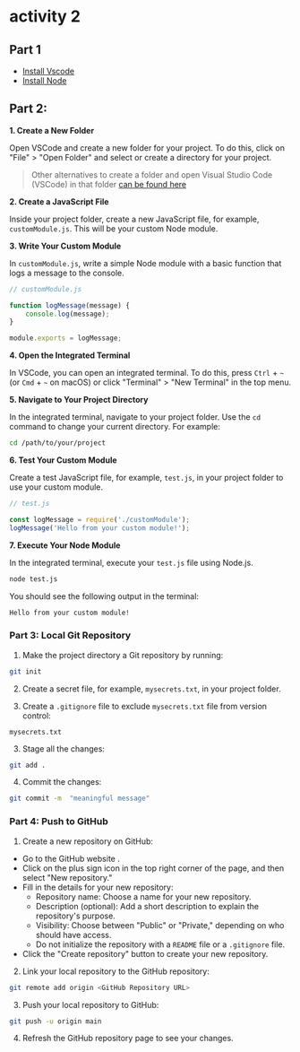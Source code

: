 # activity 2

## Part 1

- [Install Vscode](./setup.md#visual-studio-code)
- [Install Node](./setup.md#nodejs)

## Part 2: 

**1. Create a New Folder**

Open VSCode and create a new folder for your project. To do this, click on "File" > "Open Folder" and select or create a directory for your project.

> Other alternatives to create a folder and open Visual Studio Code (VSCode) in that folder [can be found here](./vscode-folders.md)

**2. Create a JavaScript File**

Inside your project folder, create a new JavaScript file, for example, `customModule.js`. This will be your custom Node module.

**3. Write Your Custom Module**

In `customModule.js`, write a simple Node module with a basic function that logs a message to the console.

```javascript
// customModule.js

function logMessage(message) {
    console.log(message);
}

module.exports = logMessage;
```

**4. Open the Integrated Terminal**

In VSCode, you can open an integrated terminal. To do this, press `Ctrl` + `~` (or `Cmd` + `~` on macOS) or click "Terminal" > "New Terminal" in the top menu.

**5. Navigate to Your Project Directory**

In the integrated terminal, navigate to your project folder. Use the `cd` command to change your current directory. For example:

```bash
cd /path/to/your/project
```

**6. Test Your Custom Module**

Create a test JavaScript file, for example, `test.js`, in your project folder to use your custom module.

```javascript
// test.js

const logMessage = require('./customModule');
logMessage('Hello from your custom module!');
```

**7. Execute Your Node Module**

In the integrated terminal, execute your `test.js` file using Node.js.

```bash
node test.js
```

You should see the following output in the terminal:

```sh
Hello from your custom module!
```

### Part 3: Local Git Repository

1. Make the project directory a Git repository by running:

```bash
git init
```
2. Create a secret file, for example, `mysecrets.txt`, in your project folder.

3. Create a `.gitignore` file to exclude `mysecrets.txt`  file from version control:

```
mysecrets.txt
```

3. Stage all the changes:

```bash
git add .
```

4. Commit the changes:

```bash
git commit -m  "meaningful message"
```

### Part 4: Push to GitHub

1. Create a new repository on GitHub:

- Go to the GitHub website .
- Click on the plus sign icon in the top right corner of the page, and then select "New repository."
- Fill in the details for your new repository:
   - Repository name: Choose a name for your new repository.
   - Description (optional): Add a short description to explain the repository's purpose.
   - Visibility: Choose between "Public" or "Private," depending on who should have access.
   - Do not initialize the repository with a `README` file or a `.gitignore` file.
- Click the "Create repository" button to create your new repository.


2. Link your local repository to the GitHub repository:

```bash
git remote add origin <GitHub Repository URL>
```

3. Push your local repository to GitHub:

```bash
git push -u origin main
```

4. Refresh the GitHub repository page to see your changes.

